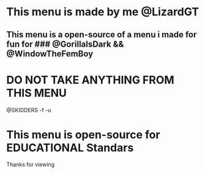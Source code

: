 # This menu is made by me @LizardGT 
## This menu is a open-source of a menu i made for fun for ### @GorillaIsDark && @WindowTheFemBoy


# DO NOT TAKE ANYTHING FROM THIS MENU 
@SKIDDERS -f -u 

# This menu is open-source for EDUCATIONAL Standars
Thanks for viewing
